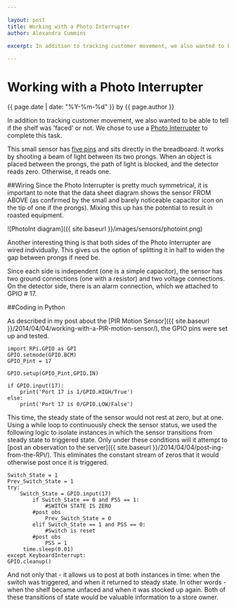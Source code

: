 ```yaml
--- 

layout: post
title: Working with a Photo Interrupter
author: Alexandra Cummins

excerpt: In addition to tracking customer movement, we also wanted to be able to tell if the shelf was 'faced' or not.  We chose to use a Photo Interrupter to complete this task.
 
---
```

#  Working with a Photo Interrupter
<p class='blog-post-meta'>{{ page.date | date: "%Y-%m-%d" }} by {{ page.author }}</p>

In addition to tracking customer movement, we also wanted to be able to tell if the shelf was 'faced' or not.  We chose to use a [Photo Interrupter](https://www.sparkfun.com/products/9299) to complete this task.

This small sensor has [five pins](https://www.sparkfun.com/datasheets/Components/GP1A57HRJ00F.pdf) and sits directly in the breadboard.  It works by shooting a beam of light between its two prongs. When an object is placed between the prongs, the path of light is blocked, and the detector reads zero.  Otherwise, it reads one. 

##Wiring
Since the Photo Interrupter is pretty much symmetrical, it is important to note that the data sheet diagram shows the sensor FROM ABOVE (as confirmed by the small and barely noticeable capacitor icon on the tip of one if the prongs).  Mixing this up has the potential to result in roasted equipment.

![PhotoInt diagram]({{ site.baseurl }}/images/sensors/photoint.png)

Another interesting thing is that both sides of the Photo Interrupter are wired individually.  This gives us the option of splitting it in half to widen the gap between prongs if need be.

Since each side is independent (one is a simple capacitor), the sensor has two ground connections (one with a resistor) and two voltage connections.  On the detector side, there is an alarm connection, which we attached to GPIO # 17.

##Coding in Python

As described in my post about the [PIR Motion Sensor]({{ site.baseurl }}/2014/04/04/working-with-a-PIR-motion-sensor/), the GPIO pins were set up and tested.

    import RPi.GPIO as GPI
    GPIO.setmode(GPIO.BCM)
    GPIO_Pint = 17
    
    GPIO.setup(GPIO_Pint,GPIO.IN) 
    
    if GPIO.input(17):
        print('Port 17 is 1/GPIO.HIGH/True')
    else:
        print('Port 17 is 0/GPIO.LOW/False')

This time, the steady state of the sensor would not rest at zero, but at one. Using a while loop to continuously check the sensor status, we used the following logic to isolate instances in which the sensor transitions from steady state to triggered state.  Only under these conditions will it attempt to [post an observation to the server]({{ site.baseurl }}/2014/04/04/post-ing-from-the-RPi/).  This eliminates the constant stream of zeros that it would otherwise post once it is triggered. 

    Switch_State = 1
    Prev_Switch_State = 1
    try:
        Switch_State = GPIO.input(17)
            if Switch_State == 0 and PSS == 1:
                #SWITCH STATE IS ZERO
            #post obs
                Prev_Switch_State = 0
            elif Switch_State == 1 and PSS == 0:
                #Switch is reset
            #post obs
                PSS = 1
         time.sleep(0.01)      
    except KeyboardInterrupt:
	GPIO.cleanup()

And not only that - it allows us to post at both instances in time: when the switch was triggered, and when it returned to steady state. In other words - when the shelf became unfaced and when it was stocked up again.  Both of these transitions of state would be valuable information to a store owner.
